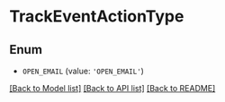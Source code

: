 # TrackEventActionType


## Enum

* `OPEN_EMAIL` (value: `'OPEN_EMAIL'`)

[[Back to Model list]](../README.md#documentation-for-models) [[Back to API list]](../README.md#documentation-for-api-endpoints) [[Back to README]](../README.md)


